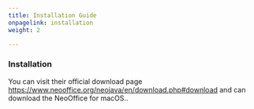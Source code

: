 ```yaml
---
title: Installation Guide
onpagelink: installation
weight: 2

---
```


### **Installation**

You can visit their official download page https://www.neooffice.org/neojava/en/download.php#download and can download the NeoOffice for macOS..